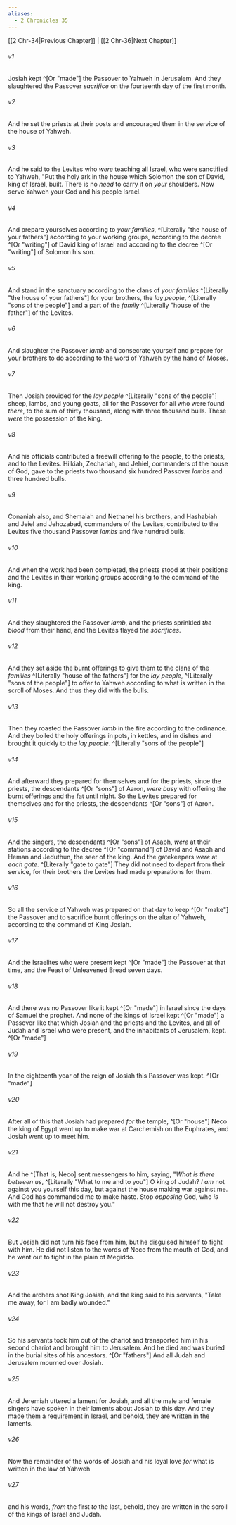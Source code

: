 ```yaml
---
aliases:
  - 2 Chronicles 35
---
```


[[2 Chr-34|Previous Chapter]] | [[2 Chr-36|Next Chapter]]

###### v1
Josiah kept ^[Or "made"] the Passover to Yahweh in Jerusalem. And they slaughtered the Passover _sacrifice_ on the fourteenth day of the first month.

###### v2
And he set the priests at their posts and encouraged them in the service of the house of Yahweh.

###### v3
And he said to the Levites who _were_ teaching all Israel, who were sanctified to Yahweh, "Put the holy ark in the house which Solomon the son of David, king of Israel, built. There is no _need_ to carry it on _your_ shoulders. Now serve Yahweh your God and his people Israel.

###### v4
And prepare yourselves according to _your families_, ^[Literally "the house of your fathers"] according to your working groups, according to the decree ^[Or "writing"] of David king of Israel and according to the decree ^[Or "writing"] of Solomon his son.

###### v5
And stand in the sanctuary according to the clans of _your families_ ^[Literally "the house of your fathers"] for your brothers, the _lay people_, ^[Literally "sons of the people"] and a part of the _family_ ^[Literally "house of the father"] of the Levites.

###### v6
And slaughter the Passover _lamb_ and consecrate yourself and prepare for your brothers to do according to the word of Yahweh by the hand of Moses.

###### v7
Then Josiah provided for the _lay people_ ^[Literally "sons of the people"] sheep, lambs, and young goats, all for the Passover for all who were found _there_, to the sum of thirty thousand, along with three thousand bulls. These _were_ the possession of the king.

###### v8
And his officials contributed a freewill offering to the people, to the priests, and to the Levites. Hilkiah, Zechariah, and Jehiel, commanders of the house of God, gave to the priests two thousand six hundred Passover _lambs_ and three hundred bulls.

###### v9
Conaniah also, and Shemaiah and Nethanel his brothers, and Hashabiah and Jeiel and Jehozabad, commanders of the Levites, contributed to the Levites five thousand Passover _lambs_ and five hundred bulls.

###### v10
And when the work had been completed, the priests stood at their positions and the Levites in their working groups according to the command of the king.

###### v11
And they slaughtered the Passover _lamb_, and the priests sprinkled _the blood_ from their hand, and the Levites flayed _the sacrifices_.

###### v12
And they set aside the burnt offerings to give them to the clans of the _families_ ^[Literally "house of the fathers"] for the _lay people_, ^[Literally "sons of the people"] to offer to Yahweh according to what is written in the scroll of Moses. And thus they did with the bulls.

###### v13
Then they roasted the Passover _lamb_ in the fire according to the ordinance. And they boiled the holy offerings in pots, in kettles, and in dishes and brought it quickly to the _lay people_. ^[Literally "sons of the people"]

###### v14
And afterward they prepared for themselves and for the priests, since the priests, the descendants ^[Or "sons"] of Aaron, _were busy_ with offering the burnt offerings and the fat until night. So the Levites prepared for themselves and for the priests, the descendants ^[Or "sons"] of Aaron.

###### v15
And the singers, the descendants ^[Or "sons"] of Asaph, _were_ at their stations according to the decree ^[Or "command"] of David and Asaph and Heman and Jeduthun, the seer of the king. And the gatekeepers _were_ at _each gate_. ^[Literally "gate to gate"] They did not need to depart from their service, for their brothers the Levites had made preparations for them.

###### v16
So all the service of Yahweh was prepared on that day to keep ^[Or "make"] the Passover and to sacrifice burnt offerings on the altar of Yahweh, according to the command of King Josiah.

###### v17
And the Israelites who were present kept ^[Or "made"] the Passover at that time, and the Feast of Unleavened Bread seven days.

###### v18
And there was no Passover like it kept ^[Or "made"] in Israel since the days of Samuel the prophet. And none of the kings of Israel kept ^[Or "made"] a Passover like that which Josiah and the priests and the Levites, and all of Judah and Israel who were present, and the inhabitants of Jerusalem, kept. ^[Or "made"]

###### v19
In the eighteenth year of the reign of Josiah this Passover was kept. ^[Or "made"]

###### v20
After all of this that Josiah had prepared _for_ the temple, ^[Or "house"] Neco the king of Egypt went up to make war at Carchemish on the Euphrates, and Josiah went up to meet him.

###### v21
And he ^[That is, Neco] sent messengers to him, saying, "_What is there between us_, ^[Literally "What to me and to you"] O king of Judah? _I am_ not against you yourself this day, but against the house making war against me. And God has commanded me to make haste. Stop _opposing_ God, who _is_ with me that he will not destroy you."

###### v22
But Josiah did not turn his face from him, but he disguised himself to fight with him. He did not listen to the words of Neco from the mouth of God, and he went out to fight in the plain of Megiddo.

###### v23
And the archers shot King Josiah, and the king said to his servants, "Take me away, for I am badly wounded."

###### v24
So his servants took him out of the chariot and transported him in his second chariot and brought him to Jerusalem. And he died and was buried in the burial sites of his ancestors. ^[Or "fathers"] And all Judah and Jerusalem mourned over Josiah.

###### v25
And Jeremiah uttered a lament for Josiah, and all the male and female singers have spoken in their laments about Josiah to this day. And they made them a requirement in Israel, and behold, they are written in the laments.

###### v26
Now the remainder of the words of Josiah and his loyal love _for_ what is written in the law of Yahweh

###### v27
and his words, _from_ the first _to_ the last, behold, they are written in the scroll of the kings of Israel and Judah.